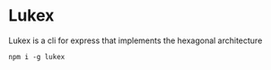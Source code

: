 # Lukex

Lukex is a cli for express that implements the hexagonal architecture

```
npm i -g lukex
```